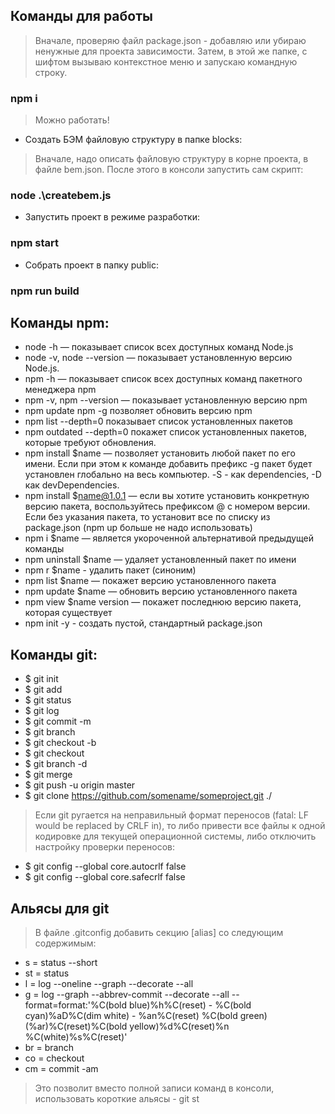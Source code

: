 ## Команды для работы
> Вначале, проверяю файл package.json - добавляю или убираю ненужные для проекта зависимости. Затем, в этой же папке, с шифтом вызываю контекстное меню и запускаю командную строку.

### npm i
> Можно работать!

- Создать БЭМ файловую структуру в папке blocks:
> Вначале, надо описать файловую структуру в корне проекта, в файле bem.json. После этого в консоли запустить сам скрипт:
### node .\createbem.js

- Запустить проект в режиме разработки:
### npm start

- Собрать проект в папку public:
### npm run build


## Команды npm:
- node -h — показывает список всех доступных команд Node.js
- node -v, node --version — показывает установленную версию Node.js.
- npm -h — показывает список всех доступных команд пакетного менеджера npm
- npm -v, npm --version — показывает установленную версию npm
- npm update npm -g позволяет обновить версию npm
- npm list --depth=0 показывает список установленных пакетов
- npm outdated --depth=0 покажет список установленных пакетов, которые требуют обновления.
- npm install $name — позволяет установить любой пакет по его имени. Если при этом к команде добавить префикс -g пакет будет установлен глобально на весь компьютер. -S - как dependencies, -D как devDependencies. 
- npm install $name@1.0.1 — если вы хотите установить конкретную версию пакета, воспользуйтесь префиксом @ с номером версии. Если без указания пакета, то установит все по списку из package.json (npm up больше не надо использовать)
- npm i $name — является укороченной альтернативой предыдущей команды
- npm uninstall $name — удаляет установленный пакет по имени
- npm r $name - удалить пакет (синоним)
- npm list $name — покажет версию установленного пакета
- npm update $name — обновить версию установленного пакета
- npm view $name version — покажет последнюю версию пакета, которая существует
- npm init -y - создать пустой, стандартный package.json


## Команды git:
- $ git init 
- $ git add <!-- добавить в кэш -->
- $ git status
- $ git log
- $ git commit -m <commit name>
- $ git branch <new branch name> 
- $ git checkout -b <new branch name> 
- $ git checkout <branch name> 
- $ git branch -d <branch name> 
- $ git merge <another branch name> 
- $ git push -u origin master
- $ git clone https://github.com/somename/someproject.git ./

> Если git ругается на неправильный формат переносов (fatal: LF would be replaced by CRLF in), то либо привести все файлы к одной кодировке для текущей операционной системы, либо отключить настройку проверки переносов:

- $ git config --global core.autocrlf false
- $ git config --global core.safecrlf false


## Альясы для git
> В файле .gitconfig добавить секцию [alias] со следующим содержимым:

*	s = status --short
*	st = status
*	l = log --oneline --graph --decorate --all
*	g = log --graph --abbrev-commit --decorate --all --format=format:'%C(bold blue)%h%C(reset) - %C(bold cyan)%aD%C(dim white) - %an%C(reset) %C(bold green)(%ar)%C(reset)%C(bold yellow)%d%C(reset)%n %C(white)%s%C(reset)'
*	br = branch
*	co = checkout
*   cm = commit -am

> Это позволит вместо полной записи команд в консоли, использовать короткие альясы - git st

